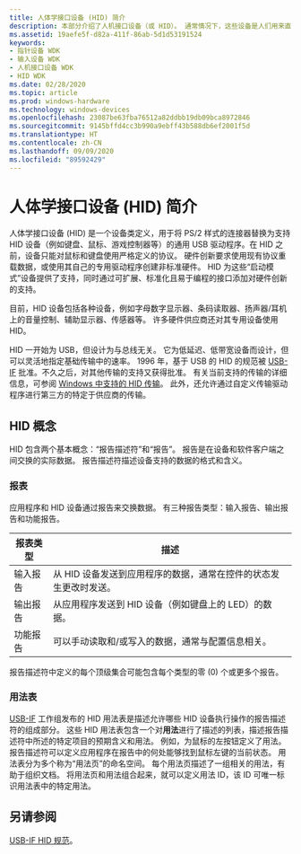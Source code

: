 ```yaml
---
title: 人体学接口设备 (HID) 简介
description: 本部分介绍了人机接口设备（或 HID）。 通常情况下，这些设备是人们用来直接控制计算机系统操作的设备。
ms.assetid: 19aefe5f-d82a-411f-86ab-5d1d53191524
keywords:
- 指针设备 WDK
- 输入设备 WDK
- 人机接口设备 WDK
- HID WDK
ms.date: 02/28/2020
ms.topic: article
ms.prod: windows-hardware
ms.technology: windows-devices
ms.openlocfilehash: 23087be63fba76512a82ddbb19db09bca8972846
ms.sourcegitcommit: 9145bffd4cc3b990a9ebff43b588db6ef2001f5d
ms.translationtype: HT
ms.contentlocale: zh-CN
ms.lasthandoff: 09/09/2020
ms.locfileid: "89592429"
---
```

# <a name="introduction-to-human-interface-devices-hid"></a>人体学接口设备 (HID) 简介

人体学接口设备 (HID) 是一个设备类定义，用于将 PS/2 样式的连接器替换为支持 HID 设备（例如键盘、鼠标、游戏控制器等）的通用 USB 驱动程序。在 HID 之前，设备只能对鼠标和键盘使用严格定义的协议。 硬件创新要求使用现有协议重载数据，或使用其自己的专用驱动程序创建非标准硬件。 HID 为这些“启动模式”设备提供了支持，同时通过可扩展、标准化且易于编程的接口添加对硬件创新的支持。

目前，HID 设备包括各种设备，例如字母数字显示器、条码读取器、扬声器/耳机上的音量控制、辅助显示器、传感器等。 许多硬件供应商还对其专用设备使用 HID。

HID 一开始为 USB，但设计为与总线无关。 它为低延迟、低带宽设备而设计，但可以灵活地指定基础传输中的速率。 1996 年，基于 USB 的 HID 的规范被 [USB-IF](https://www.usb.org/about) 批准。不久之后，对其他传输的支持又获得批准。 有关当前支持的传输的详细信息，可参阅 [Windows 中支持的 HID 传输](./hid-transports.md)。 此外，还允许通过自定义传输驱动程序进行第三方的特定于供应商的传输。

## <a name="hid-concepts"></a>HID 概念

HID 包含两个基本概念：“报告描述符”和“报告”。 报告是在设备和软件客户端之间交换的实际数据。 报告描述符描述设备支持的数据的格式和含义。

### <a name="reports"></a>报表

应用程序和 HID 设备通过报告来交换数据。 有三种报告类型：输入报告、输出报告和功能报告。

| 报表类型    | 描述                                                                                                     |
|----------------|-----------------------------------------------------------------------------------------------------------------|
| 输入报告   | 从 HID 设备发送到应用程序的数据，通常在控件的状态发生更改时发送。 |
| 输出报告  | 从应用程序发送到 HID 设备（例如键盘上的 LED）的数据。         |
| 功能报告 | 可以手动读取和/或写入的数据，通常与配置信息相关。    |

报告描述符中定义的每个顶级集合可能包含每个类型的零 (0) 个或更多个报告。

### <a name="usage-tables"></a>用法表

[USB-IF](https://www.usb.org/about) 工作组发布的 HID 用法表是描述允许哪些 HID 设备执行操作的报告描述符的组成部分。 这些 HID 用法表包含一个对**用法**进行了描述的列表，描述报告描述符中所述的特定项目的预期含义和用法。 例如，为鼠标的左按钮定义了用法。 报告描述符可以定义应用程序在报告中的何处能够找到鼠标左键的当前状态。 用法表分为多个称为“用法页”的命名空间。 每个用法页描述了一组相关的用法，有助于组织文档。 将用法页和用法组合起来，就可以定义用法 ID，该 ID 可唯一标识用法表中的特定用法。

## <a name="see-also"></a>另请参阅

[USB-IF HID 规范](https://www.usb.org/hid)。